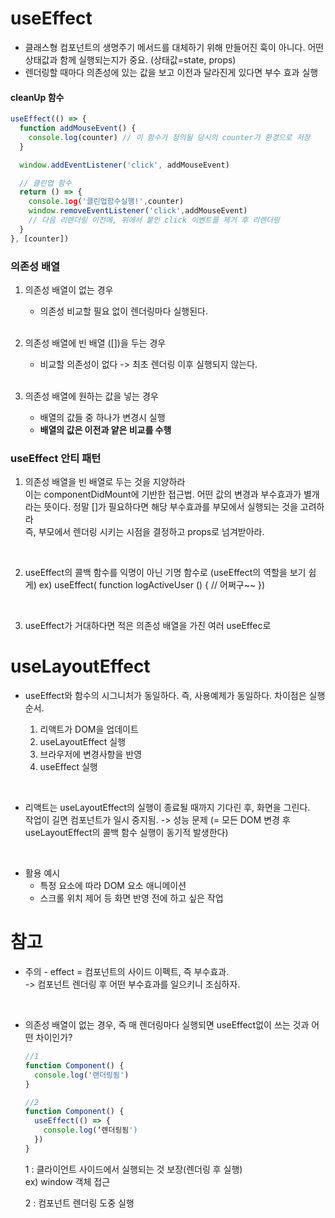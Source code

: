 # useEffect

- 클래스형 컴포넌트의 생명주기 메서드를 대체하기 위해 만들어진 훅이 아니다. 어떤 상태값과 함께 실행되는지가 중요. (상태값=state, props)
- 렌더링할 때마다 의존성에 있는 값을 보고 이전과 달라진게 있다면 부수 효과 실행

#### cleanUp 함수

```jsx
useEffect(() => {
  function addMouseEvent() {
    console.log(counter) // 이 함수가 정의될 당시의 counter가 환경으로 저장
  }

  window.addEventListener('click', addMouseEvent)

  // 클린업 함수
  return () => {
	console.1og('클린업함수실행!',counter)
	window.removeEventListener('click',addMouseEvent)
	// 다음 리렌더링 이전에, 위에서 붙인 click 이벤트를 제거 후 리렌더링
  }
}, [counter])
```

### 의존성 배열

1. 의존성 배열이 없는 경우

   - 의존성 비교할 필요 없이 렌더링마다 실행된다.

   <br>

2. 의존성 배열에 빈 배열 ([])을 두는 경우

   - 비교할 의존성이 없다 -> 최초 렌더링 이후 실행되지 않는다.

   <br>

3. 의존성 배열에 원하는 값을 넣는 경우
   - 배열의 값들 중 하나가 변경시 실행
   - **배열의 값은 이전과 얕은 비교를 수행**

### useEffect 안티 패턴

1. 의존성 배열을 빈 배열로 두는 것을 지양하라  
   이는 componentDidMount에 기반한 접근법. 어떤 값의 변경과 부수효과가 별개라는 뜻이다. 정말 []가 필요하다면 해당 부수효과를 부모에서 실행되는 것을 고려하라  
   즉, 부모에서 렌더링 시키는 시점을 결정하고 props로 넘겨받아라.

   <br>

2. useEffect의 콜백 함수를 익명이 아닌 기명 함수로 (useEffect의 역할을 보기 쉽게)
   ex) useEffect( function logActiveUser () { // 어쩌구~~ })

   <br>

3. useEffect가 거대하다면 적은 의존성 배열을 가진 여러 useEffec로

# useLayoutEffect

- useEffect와 함수의 시그니처가 동일하다. 즉, 사용예제가 동일하다.
  차이점은 실행 순서.

  1.  리액트가 DOM을 업데이트
  2.  useLayoutEffect 실행
  3.  브라우저에 변경사항을 반영
  4.  useEffect 실행

<br>

- 리액트는 useLayoutEffect의 실행이 종료될 때까지 기다린 후, 화면을 그린다.  
  작업이 길면 컴포넌트가 일시 중지됨. -> 성능 문제
  (= 모든 DOM 변경 후 useLayoutEffect의 콜백 함수 실행이 동기적 발생한다)

<br>

- 활용 예시
  - 특정 요소에 따라 DOM 요소 애니메이션
  - 스크롤 위치 제어 등 화면 반영 전에 하고 싶은 작업

# 참고

- 주의 - effect = 컴포넌트의 사이드 이펙트, 즉 부수효과.  
  -> 컴포넌트 렌더링 후 어떤 부수효과를 일으키니 조심하자.

  <br>

- 의존성 배열이 없는 경우, 즉 매 렌더링마다 실행되면 useEffect없이 쓰는 것과 어떤 차이인가?

  ```jsx
  //1
  function Component() {
    console.log('랜더링됨')
  }

  //2
  function Component() {
    useEffect(() => {
      console.log(‘롄더링됨')
    })
  }
  ```

  1 : 클라이언트 사이드에서 실행되는 것 보장(렌더링 후 실행)  
   ex) window 객체 접근

  2 : 컴포넌트 렌더링 도중 실행

